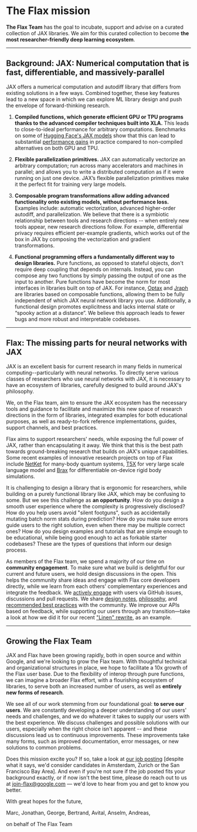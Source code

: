 # The Flax mission

**The Flax Team** has the goal to incubate, support and advise on a curated collection of JAX libraries. We aim for this curated collection to become **the most researcher-friendly deep learning ecosystem**.

---

## Background: JAX: Numerical computation that is fast, differentiable, and massively-parallel

JAX offers a numerical computation and autodiff library that differs from existing solutions in a few ways. Combined together, these key features lead to a new space in which we can explore ML library design and push the envelope of forward-thinking research.

1. **Compiled functions, which generate efficient GPU or TPU programs thanks to the advanced compiler techniques built into XLA.** This leads to close-to-ideal performance for arbitrary computations. Benchmarks on some of [Hugging Face's JAX models](https://huggingface.co/transformers/#supported-frameworks) show that this can lead to substantial [performance gains](https://github.com/huggingface/transformers/tree/master/examples/flax/text-classification#runtime-evaluation) in practice compared to non-compiled alternatives on both GPU and TPU.

2. **Flexible parallelization primitives.** JAX can automatically vectorize an arbitrary computation; run across many accelerators and machines in parallel; and allows you to write a distributed computation as if it were running on just one device. JAX’s flexible parallelization primitives make it the perfect fit for training very large models.

3. **Composable program transformations allow adding advanced functionality onto existing models, without performance loss.** Examples include: automatic vectorization, advanced higher-order autodiff, and parallelization. We believe that there is a symbiotic relationship between tools and research directions -- when entirely new tools appear, new research directions follow. For example, differential privacy requires efficient per-example gradients, which works out of the box in JAX by composing the vectorization and gradient transformations.

4. **Functional programming offers a fundamentally different way to design libraries.** Pure functions, as opposed to stateful objects, don't require deep coupling that depends on internals. Instead, you can compose any two functions by simply passing the output of one as the input to another. Pure functions have become the norm for most interfaces in libraries built on top of JAX. For instance, [Optax](https://github.com/deepmind/optax) and [Jraph](https://github.com/deepmind/jraph) are libraries based on composable functions, allowing them to be fully independent of which JAX neural network library you use. Additionally, a functional design promotes explicitness and lacks internal state or “spooky action at a distance”. We believe this approach leads to fewer bugs and more robust and interpretable codebases.

---

## Flax: The missing parts for neural networks with JAX

JAX is an excellent basis for current research in many fields in numerical computing--particularly with neural networks. To directly serve various classes of researchers who use neural networks with JAX, it is necessary to have an ecosystem of libraries, carefully designed to build around JAX's philosophy.

We, on the Flax team, aim to ensure the JAX ecosystem has the necessary tools and guidance to facilitate and maximize this new space of research directions in the form of libraries, integrated examples for both educational purposes, as well as ready-to-fork reference implementations, guides, support channels, and best practices.

Flax aims to support researchers' needs, while exposing the full power of JAX, rather than encapsulating it away. We think that this is the best path towards ground-breaking research that builds on JAX's unique capabilities. Some recent examples of innovative research projects on top of Flax include [NetKet](https://www.netket.org/) for many-body quantum systems, [T5X](https://github.com/google-research/t5x) for very large scale language model and [Brax](https://github.com/google/brax) for differentiable on-device rigid body simulations.

It is challenging to design a library that is ergonomic for researchers, while building on a purely functional library like JAX, which may be confusing to some. But we see this challenge as **an opportunity**. How do you design a smooth user experience where the complexity is progressively disclosed? How do you help users avoid "silent footguns", such as accidentally mutating batch norm stats during prediction? How do you make sure errors guide users to the right solution, even when there may be multiple correct ones? How do you design examples and tutorials that are simple enough to be educational, while being good enough to act as forkable starter codebases? These are the types of questions that inform our design process.

As members of the Flax team, we spend a majority of our time on **community engagement**. To make sure what we build is delightful for our current and future users, we hold design discussions in the open. This helps the community share ideas and engage with Flax core developers directly, while we learn from each others' complementary experiences and integrate the feedback. We [actively engage](https://github.com/google/flax/pull/1011) with users via GitHub issues, discussions and pull requests. We share [design notes](https://flax.readthedocs.io/en/latest/design_notes/linen_design_principles.html), [philosophy](https://flax.readthedocs.io/en/latest/philosophy.html), and [recommended best practices](https://flax.readthedocs.io/en/latest/howtos.html) with the community. We improve our APIs based on feedback, while supporting our users through any transition—take a look at how we did it for our recent ["Linen" rewrite](https://github.com/google/flax/tree/main/flax/linen), as an example.

---

## Growing the Flax Team

JAX and Flax have been growing rapidly, both in open source and within Google, and we're looking to grow the Flax team. With thoughtful technical and organizational structures in place, we hope to facilitate a 10x growth of the Flax user base. Due to the flexibility of interop through pure functions, we can imagine a broader Flax effort, with a flourishing ecosystem of libraries, to serve both an increased number of users, as well as **entirely new forms of research**.

We see all of our work stemming from our foundational goal: **to serve our users**. We are constantly developing a deeper understanding of our users' needs and challenges, and we do whatever it takes to supply our users with the best experience. We discuss challenges and possible solutions with our users, especially when the right choice isn't apparent -- and these discussions lead us to continuous improvements. These improvements take many forms, such as improved documentation, error messages, or new solutions to common problems.

Does this mission excite you? If so, take a look at [our job posting](https://careers.google.com/jobs/results/116638751486026438-software-engineer-jax-and-flax-google-research/) [despite what it says, we'd consider candidates in Amsterdam, Zurich or the San Francisco Bay Area]. And even if you're not sure if the job posted fits your background exactly, or if now isn't the best time, please do reach out to us at [join-flax@google.com](mailto:join-flax@google.com)  — we'd love to hear from you and get to know you better.

With great hopes for the future,

Marc, Jonathan, George, Bertrand, Avital, Anselm, Andreas,

on behalf of The Flax Team

